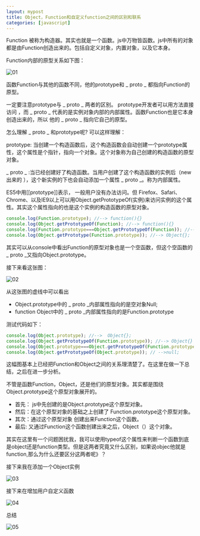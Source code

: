 ```yaml
---
layout: mypost
title: Object，Function和自定义function之间的区别和联系
categories: [javascript]
---
```


Function 被称为构造器。其实也就是一个函数。js中万物皆函数。js中所有的对象都是由Function创造出来的。包括自定义对象，内置对象，以及它本身。 

Function内部的原型关系如下图： 

![01](01.png)

函数Function与其他的函数不同，他的prototype和 _ proto _ 都指向Function的原型。 

一定要注意prototype与 _ proto _ 两者的区别。 prototype开发者可以用方法直接访问 ，而 _ proto _ 代表的是实例对象内部的内部属性。函数Function也是它本身创造出来的，所以 他的 _ proto _ 指向它自己的原型。 

怎么理解 _ proto _ 和prototype呢? 可以这样理解：

prototype: 当创建一个构造函数后，这个构造函数会自动创建一个prototype属性，这个属性是个指针，指向一个对象。这个对象称为自己创建的构造函数的原型对象。

_ proto _ :当已经创建好了构造函数。当用户创建了这个构造函数的实例后（new出来的 ），这个新实例的下也会自动添加一个属性 _ proto _。称为内部属性。 

ES5中用[[prototype]]表示， 一般用户没有办法访问。但 Firefox、Safari、Chrome、以及IE9以上可以用Object.getPrototypeOf(实例)来访问实例的这个属性。其实这个属性指向的也是这个实例的构造函数的原型对象。

```js
console.log(Function.prototype); //--> function(){}
console.log(Object.getPrototypeOf(Function); //--> function(){}
console.log(Function.prototype===Object.getPrototypeOf(Function)); //--> true
console.log(Object.getPrototype(Function.prototype)); //--> Object{};
```

其实可以从console中看出Function的原型对象也是一个空函数，但这个空函数的 _ proto _又指向Object.prototype。 

接下来看这张图： 

![02](02.png)

从这张图的虚线中可以看出 

- Object.prototype中的 _ proto _内部属性指向的是空对象Null; 
- function Object中的 _ proto _内部属性指向的是Function.prototype 

测试代码如下：

```js
console.log(Object.prototype); //-->  Object{};
console.log(Object.getPrototypeOf(Function.prototype)); //--> Object{}
console.log(Object.prototype===Object.getPrototypeOf(Function.prototype)); //-->true;
console.log(Object.getPrototypeOf(Object.prototype)); // -->null;
```

这幅图基本上已经把Function和Object之间的关系理清楚了。在这里在做一下总结，之后在进一步分析。 

不管是函数Function，Object，还是他们的原型对象。其实都是围绕Object.prototype这个原型对象展开的。

- 首先： js中先创建的是Object.prototype这个原型对象。 
- 然后：在这个原型对象的基础之上创建了 Function.prototype这个原型对象。 
- 其次：通过这个原型对象 创建出来Function这个函数。 
- 最后: 又通过Function这个函数创建出来之后，Object（）这个对象。

其实在这里有一个问题困扰我，我可以使用typeof这个属性来判断一个函数到底是object还是function类型。但是这两者究竟又什么区别，如果说objec他就是function,那么为什么还要区分这两者呢》？

接下来我在添加一个Object实例 

![03](03.png)

接下来在增加用户自定义函数 

![04](04.png)

总结

![05](05.png)